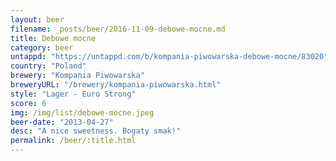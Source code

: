 ```yaml
---
layout: beer
filename: _posts/beer/2016-11-09-debowe-mocne.md
title: Debowe mocne
category: beer
untappd: "https://untappd.com/b/kompania-piwowarska-debowe-mocne/83020"
country: "Poland"
brewery: "Kompania Piwowarska"
breweryURL: "/brewery/kompania-piwowarska.html"
style: "Lager - Euro Strong"
score: 6
img: /img/list/debowe-mocne.jpeg
beer-date: "2013-04-27"
desc: "A nice sweetness. Bogaty smak!"
permalink: /beer/:title.html
---
```

